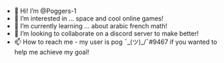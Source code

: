 - 👋 Hi! I’m @Poggers-1
- 👀 I’m interested in ... space and cool online games!
- 🌱 I’m currently learning ... about arabic french math!
- 💞️ I’m looking to collaborate on a discord server to make better!
- 📫 How to reach me - my user is pog ¯\_(ツ)_/¯#9467 if you wanted to help me achieve my goal!

<!---
Poggers-1/Poggers-1 is a ✨ special ✨ repository because its `README.md` (this file) appears on your GitHub profile.
You can click the Preview link to take a look at your changes.
--->
